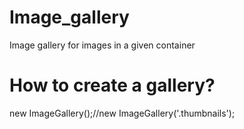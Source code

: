 Image_gallery
=============

Image gallery for images in a given container

How to create a gallery?
========================
new ImageGallery(<css selector for container having images>);//new ImageGallery('.thumbnails');
